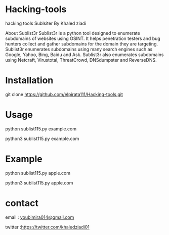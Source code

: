 # Hacking-tools
hacking tools 
Sublsiter By Khaled ziadi

About Sublist3r
Sublist3r is a python tool designed to enumerate subdomains of websites using OSINT. It helps penetration testers and bug hunters collect and gather subdomains for the domain they are targeting. Sublist3r enumerates subdomains using many search engines such as Google, Yahoo, Bing, Baidu and Ask. Sublist3r also enumerates subdomains using Netcraft, Virustotal, ThreatCrowd, DNSdumpster and ReverseDNS.
 # Installation
 git clone https://github.com/elpirata111/Hacking-tools.git
 # Usage
 python sublist115.py example.com
	
 python3 sublist115.py example.com
 # Example 
 python sublist115.py apple.com
	
 python3 sublist115.py apple.com
 
# contact 
email : youbimira014@gmail.com

twitter :https://twitter.com/khaledziadi01
